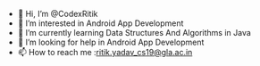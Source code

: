 - 👋 Hi, I’m @CodexRitik
- 👀 I’m interested in Android App Development
- 🌱 I’m currently learning Data Structures And Algorithms in Java
- 💞️ I’m looking for help in Android App Development
- 📫 How to reach me :ritik.yadav_cs19@gla.ac.in

